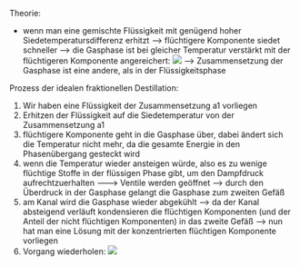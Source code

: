 Theorie:
- wenn man eine gemischte Flüssigkeit mit genügend hoher Siedetemperatursdifferenz erhitzt --> flüchtigere Komponente siedet schneller --> die Gasphase ist bei gleicher Temperatur verstärkt mit der flüchtigeren Komponente angereichert:
![](Pasted%20image%2020240628163012.png)
--> Zusammensetzung der Gasphase ist eine andere, als in der Flüssigkeitsphase 

Prozess der idealen fraktionellen Destillation:
1. Wir haben eine Flüssigkeit der Zusammensetzung a1 vorliegen 
2. Erhitzen der Flüssigkeit auf die Siedetemperatur von der Zusammensetzung a1
3. flüchtigere Komponente geht in die Gasphase über, dabei ändert sich die Temperatur nicht mehr, da die gesamte Energie in den Phasenübergang gesteckt wird 
4. wenn die Temperatur wieder ansteigen würde, also es zu wenige flüchtige Stoffe in der flüssigen Phase gibt, um den Dampfdruck aufrechtzuerhalten ---> Ventile werden geöffnet --> durch den Überdruck in der Gasphase gelangt die Gasphase zum zweiten Gefäß 
5. am Kanal wird die Gasphase wieder abgekühlt --> da der Kanal absteigend verläuft kondensieren die flüchtigen Komponenten (und der Anteil der nicht flüchtigen Komponenten) in das zweite Gefäß --> nun hat man eine Lösung mit der konzentrierten flüchtigen Komponente vorliegen 
6. Vorgang wiederholen:
![](Pasted%20image%2020240628173315.png)
